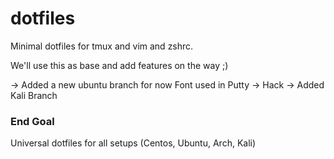 # dotfiles
Minimal dotfiles for tmux and vim and zshrc.

We'll use this as base and add features on the way ;)

-> Added a new ubuntu branch for now
Font used in Putty -> Hack
-> Added Kali Branch

### End Goal
Universal dotfiles for all setups (Centos, Ubuntu, Arch, Kali)

